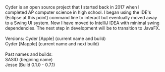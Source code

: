 Cyder is an open source project that I started back in 2017 when I completed AP computer science in high school. I began using the IDE's (Eclipse at this point) command line to interact but eventually moved away to a Swing UI system. Now I have moved to IntelliJ IDEA with minimal swing dependencies. The next step in development will be to transition to JavaFX.<br/>
<br/>
Versions:
Cyder [Apple] (current name and build)<br/>
Cyder [Mapple] (current name and next build)<br/>
<br/>
Past names and builds:<br/> 
SASID (begining name)<br/>
Jesse (Build 0.1.0 - 0.7.1)<br/>
